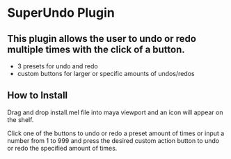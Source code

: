 # SuperUndo Plugin

## This plugin allows the user to undo or redo multiple times with the click of a button.

* 3 presets for undo and redo
* custom buttons for larger or specific amounts of undos/redos

## How to Install

Drag and drop install.mel file into maya viewport and an icon will appear on the shelf.

Click one of the buttons to undo or redo a preset amount of times or
input a number from 1 to 999 and press the desired custom action button to undo or redo the specified amount of times.
